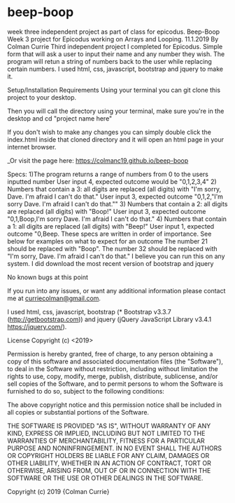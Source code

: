 # beep-boop
week three independent project as part of class for epicodus.
Beep-Boop
Week 3 project for Epicodus working on Arrays and Looping. 11.1.2019
By Colman Currie
Third independent project I completed for Epicodus.
Simple form that will ask a user to input their name and any number they wish. The program will retun a string of numbers back to the user while replacing certain numbers. I used html, css, javascript, bootstrap and jquery to make it. 

Setup/Installation Requirements
Using your terminal you can git clone this project to your desktop.

Then you will call the directory using your terminal, make sure you're in the desktop and cd "project name here"

If you don't wish to make any changes you can simply double click the index.html inside that cloned directory and it will open an html page in your internet browser.

_Or visit the page here: https://colmanc19.github.io/beep-boop

Specs:
1)The program returns a range of numbers from 0 to the users inputted number
  User input 4, expected outcome would be "0,1,2,3,4"
2) Numbers that contain a 3: all digits are replaced (all digits) with "I'm sorry, Dave. I'm afraid I can't do that."
  User input 3, expected outcome "0,1,2,"I'm sorry Dave. I'm afraid I can't do that.""
3) Numbers that contain a 2: all digits are replaced (all digits) with "Boop!"
  User input 3, expected outcome "0,1,Boop,I'm sorry Dave. I'm afraid I can't do that."
4) Numbers that contain a 1: all digits are replaced (all digits) with "Beep!"
  User input 1, expected outcome "0,Beep.
These specs are written in order of importance. See below for examples on what to expect for an outcome
The number 21 should be replaced with "Boop".
The number 32 should be replaced with "I'm sorry, Dave. I'm afraid I can't do that."
I believe you can run this on any system. I did download the most recent version of bootstrap and jquery

No known bugs at this point

If you run into any issues, or want any additional information please contact me at curriecolman@gmail.com.

I used html, css, javascript, bootstrap (* Bootstrap v3.3.7 (http://getbootstrap.com)) and jquery (jQuery JavaScript Library v3.4.1 https://jquery.com/).

License
Copyright (c) <2019>

Permission is hereby granted, free of charge, to any person obtaining a copy of this software and associated documentation files (the "Software"), to deal in the Software without restriction, including without limitation the rights to use, copy, modify, merge, publish, distribute, sublicense, and/or sell copies of the Software, and to permit persons to whom the Software is furnished to do so, subject to the following conditions:

The above copyright notice and this permission notice shall be included in all copies or substantial portions of the Software.

THE SOFTWARE IS PROVIDED "AS IS", WITHOUT WARRANTY OF ANY KIND, EXPRESS OR IMPLIED, INCLUDING BUT NOT LIMITED TO THE WARRANTIES OF MERCHANTABILITY, FITNESS FOR A PARTICULAR PURPOSE AND NONINFRINGEMENT. IN NO EVENT SHALL THE AUTHORS OR COPYRIGHT HOLDERS BE LIABLE FOR ANY CLAIM, DAMAGES OR OTHER LIABILITY, WHETHER IN AN ACTION OF CONTRACT, TORT OR OTHERWISE, ARISING FROM, OUT OF OR IN CONNECTION WITH THE SOFTWARE OR THE USE OR OTHER DEALINGS IN THE SOFTWARE.

Copyright (c) 2019 {Colman Currie}
